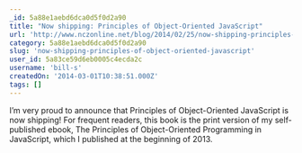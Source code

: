```yaml
---
_id: 5a88e1aebd6dca0d5f0d2a90
title: "Now shipping: Principles of Object-Oriented JavaScript"
url: 'http://www.nczonline.net/blog/2014/02/25/now-shipping-principles-of-object-oriented-javascript/'
category: 5a88e1aebd6dca0d5f0d2a90
slug: 'now-shipping-principles-of-object-oriented-javascript'
user_id: 5a83ce59d6eb0005c4ecda2c
username: 'bill-s'
createdOn: '2014-03-01T10:38:51.000Z'
tags: []
---
```


I’m very proud to announce that Principles of Object-Oriented JavaScript is now shipping! For frequent readers, this book is the print version of my self-published ebook, The Principles of Object-Oriented Programming in JavaScript, which I published at the beginning of 2013.
